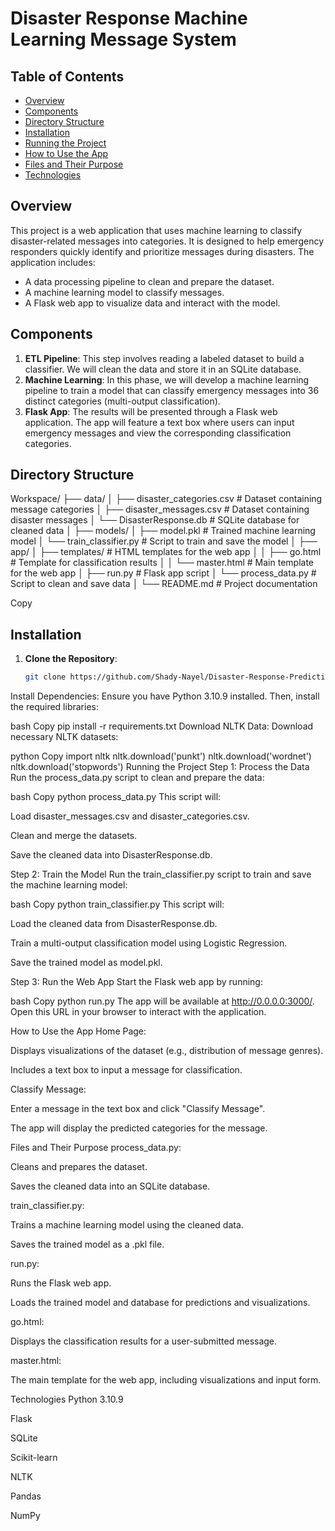# Disaster Response Machine Learning Message System

## Table of Contents
- [Overview](#overview)
- [Components](#components)
- [Directory Structure](#directory-structure)
- [Installation](#installation)
- [Running the Project](#running-the-project)
- [How to Use the App](#how-to-use-the-app)
- [Files and Their Purpose](#files-and-their-purpose)
- [Technologies](#technologies)

## Overview
This project is a web application that uses machine learning to classify disaster-related messages into categories. It is designed to help emergency responders quickly identify and prioritize messages during disasters. The application includes:
- A data processing pipeline to clean and prepare the dataset.
- A machine learning model to classify messages.
- A Flask web app to visualize data and interact with the model.

## Components
1. **ETL Pipeline**: This step involves reading a labeled dataset to build a classifier. We will clean the data and store it in an SQLite database.
2. **Machine Learning**: In this phase, we will develop a machine learning pipeline to train a model that can classify emergency messages into 36 distinct categories (multi-output classification).
3. **Flask App**: The results will be presented through a Flask web application. The app will feature a text box where users can input emergency messages and view the corresponding classification categories.

## Directory Structure
Workspace/
├── data/
│ ├── disaster_categories.csv # Dataset containing message categories
│ ├── disaster_messages.csv # Dataset containing disaster messages
│ └── DisasterResponse.db # SQLite database for cleaned data
│
├── models/
│ ├── model.pkl # Trained machine learning model
│ └── train_classifier.py # Script to train and save the model
│
├── app/
│ ├── templates/ # HTML templates for the web app
│ │ ├── go.html # Template for classification results
│ │ └── master.html # Main template for the web app
│ ├── run.py # Flask app script
│ └── process_data.py # Script to clean and save data
│
└── README.md # Project documentation

Copy

## Installation
1. **Clone the Repository**:
   ```bash
   git clone https://github.com/Shady-Nayel/Disaster-Response-Prediction-Model-PJ-Nano-Degree-
Install Dependencies:
Ensure you have Python 3.10.9 installed. Then, install the required libraries:

bash
Copy
pip install -r requirements.txt
Download NLTK Data:
Download necessary NLTK datasets:

python
Copy
import nltk
nltk.download('punkt')
nltk.download('wordnet')
nltk.download('stopwords')
Running the Project
Step 1: Process the Data
Run the process_data.py script to clean and prepare the data:

bash
Copy
python process_data.py
This script will:

Load disaster_messages.csv and disaster_categories.csv.

Clean and merge the datasets.

Save the cleaned data into DisasterResponse.db.

Step 2: Train the Model
Run the train_classifier.py script to train and save the machine learning model:

bash
Copy
python train_classifier.py
This script will:

Load the cleaned data from DisasterResponse.db.

Train a multi-output classification model using Logistic Regression.

Save the trained model as model.pkl.

Step 3: Run the Web App
Start the Flask web app by running:

bash
Copy
python run.py
The app will be available at http://0.0.0.0:3000/. Open this URL in your browser to interact with the application.

How to Use the App
Home Page:

Displays visualizations of the dataset (e.g., distribution of message genres).

Includes a text box to input a message for classification.

Classify Message:

Enter a message in the text box and click "Classify Message".

The app will display the predicted categories for the message.

Files and Their Purpose
process_data.py:

Cleans and prepares the dataset.

Saves the cleaned data into an SQLite database.

train_classifier.py:

Trains a machine learning model using the cleaned data.

Saves the trained model as a .pkl file.

run.py:

Runs the Flask web app.

Loads the trained model and database for predictions and visualizations.

go.html:

Displays the classification results for a user-submitted message.

master.html:

The main template for the web app, including visualizations and input form.

Technologies
Python 3.10.9

Flask

SQLite

Scikit-learn

NLTK

Pandas

NumPy

